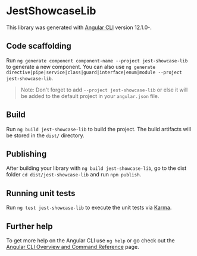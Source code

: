# JestShowcaseLib

This library was generated with [Angular CLI](https://github.com/angular/angular-cli) version 12.1.0-.

## Code scaffolding

Run `ng generate component component-name --project jest-showcase-lib` to generate a new component. You can also use `ng generate directive|pipe|service|class|guard|interface|enum|module --project jest-showcase-lib`.
> Note: Don't forget to add `--project jest-showcase-lib` or else it will be added to the default project in your `angular.json` file. 

## Build

Run `ng build jest-showcase-lib` to build the project. The build artifacts will be stored in the `dist/` directory.

## Publishing

After building your library with `ng build jest-showcase-lib`, go to the dist folder `cd dist/jest-showcase-lib` and run `npm publish`.

## Running unit tests

Run `ng test jest-showcase-lib` to execute the unit tests via [Karma](https://karma-runner.github.io).

## Further help

To get more help on the Angular CLI use `ng help` or go check out the [Angular CLI Overview and Command Reference](https://angular.io/cli) page.
